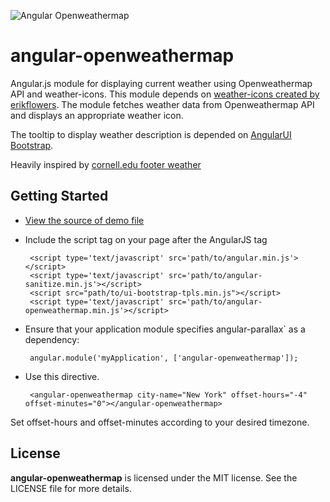 

![Angular Openweathermap](https://raw.github.com/drtechie/angular-openweathermap/master/images/weather.png)

# angular-openweathermap

Angular.js module for displaying current weather using Openweathermap API and weather-icons.
This module depends on [weather-icons created by erikflowers](https://github.com/erikflowers/weather-icons). 
The module fetches weather data from Openweathermap API and displays an appropriate weather icon.

The tooltip to display weather description is depended on [AngularUI Bootstrap](https://github.com/angular-ui/bootstrap).

Heavily inspired by [cornell.edu footer weather](http://cornell.edu/)

Getting Started
---------------

 * [View the source of demo file](https://raw.github.com/drtechie/angular-openweathermap/master/index.html)
 * Include the script tag on your page after the AngularJS tag

        <script type='text/javascript' src='path/to/angular.min.js'></script>
        <script type='text/javascript' src='path/to/angular-sanitize.min.js'></script>
        <script src="path/to/ui-bootstrap-tpls.min.js"></script>
        <script type='text/javascript' src='path/to/angular-openweathermap.min.js'></script>

 * Ensure that your application module specifies angular-parallax` as a dependency:

        angular.module('myApplication', ['angular-openweathermap']);

 * Use this directive.

        <angular-openweathermap city-name="New York" offset-hours="-4" offset-minutes="0"></angular-openweathermap>
        
  Set offset-hours and offset-minutes according to your desired timezone.
  
  
  License
  -------

**angular-openweathermap** is licensed under the MIT license. See the LICENSE file for more details.

